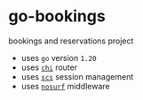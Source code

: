 # go-bookings

bookings and reservations project

- uses `go` version `1.20`
- uses [`chi`](https://github.com/go-chi/chi) router
- uses [`scs`](https://github.com/alexedwards/scs/v2) session management
- uses [`nosurf`](https://github.com/justinas/nosurf) middleware
